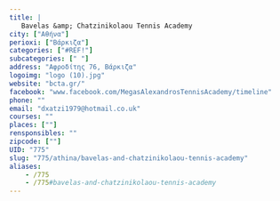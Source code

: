 ```yaml
---
title: |
   Bavelas &amp; Chatzinikolaou Tennis Academy
city: ["Αθήνα"]
perioxi: ["Βάρκιζα"]
categories: ["#REF!"]
subcategories: [" "]
address: "Αφροδίτης 76, Βάρκιζα"
logoimg: "logo (10).jpg"
website: "bcta.gr/"
facebook: "www.facebook.com/MegasAlexandrosTennisAcademy/timeline"
phone: ""
email: "dxatzi1979@hotmail.co.uk"
courses: ""
places: [""]
rensponsibles: ""
zipcode: [""]
UID: "775"
slug: "775/athina/bavelas-and-chatzinikolaou-tennis-academy"
aliases:
    - /775
    - /775#bavelas-and-chatzinikolaou-tennis-academy
---
```


